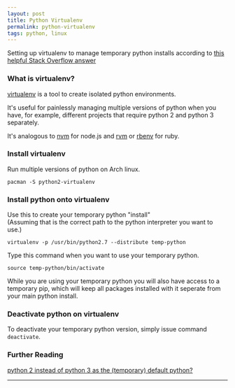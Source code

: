 ```yaml
---
layout: post
title: Python Virtualenv
permalink: python-virtualenv
tags: python, linux
---
```



<div class="message">
  Setting up virtualenv to manage temporary python installs according to <a href="http://stackoverflow.com/a/7237949/1203188">this helpful Stack Overflow answer</a>
</div>

### What is virtualenv?

[virtualenv](http://virtualenv.readthedocs.org/en/latest/virtualenv.html) is a tool to create isolated python environments.  

It's useful for painlessly managing multiple versions of python when you have, for example, different projects that require python 2 and python 3 separately.   

It's analogous to [nvm](https://github.com/creationix/nvm) for node.js and [rvm](https://rvm.io/) or [rbenv](https://github.com/sstephenson/rbenv) for ruby.  


### Install virtualenv

Run multiple versions of python on Arch linux.  
```
pacman -S python2-virtualenv
```

### Install python onto virtualenv

Use this to create your temporary python "install"  
(Assuming that is the correct path to the python interpreter you want to use.)  
```
virtualenv -p /usr/bin/python2.7 --distribute temp-python  
```

Type this command when you want to use your temporary python.  
```
source temp-python/bin/activate  
```

While you are using your temporary python you will also have access to a temporary pip,  which will keep all packages installed with it seperate from your main python install.

### Deactivate python on virtualenv

To deactivate your temporary python version, simply issue command `deactivate`.

### Further Reading
[python 2 instead of python 3 as the (temporary) default python?](http://stackoverflow.com/a/7237949)


-----
